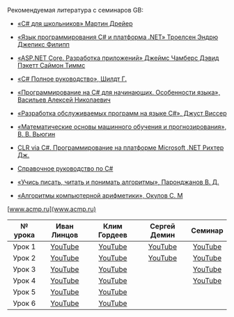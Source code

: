 Рекомендуемая литература с семинаров GB:

* [«C# для школьников» Мартин Дрейер](https://drive.google.com/file/d/1hIUYHkkMjKEqdfApziC43LSDAxWqZVtT/view?usp=sharing)

* [«Язык программирования C# и платформа .NET» Троелсен Эндрю Джепикс Филипп](https://drive.google.com/file/d/1j4Hx4CNOG7uRFDP0_mGES2ZxSzLZ4Btd/view?usp=sharing)

* [«ASP.NET Core. Разработка приложений» Джеймс Чамберс Дэвид Пэкетт Саймон Тиммс](https://drive.google.com/file/d/1u5fBqEe-FmNgkbCevWZ5JxxTrVfJkG1d/view?usp=sharing)

* [«C# Полное руководство», Шилдт Г.](https://drive.google.com/file/d/1YGRLd_mKV2Hqy8DCnKEI8fZ7DElZhigQ/view?usp=sharing)

* [«Программирование на C# для начинающих. Особенности языка», Васильев Алексей Николаевич](https://drive.google.com/file/d/1ydGKlSxF0p-4yCqPz3jNpGAnch3AT8Sp/view?usp=sharing)

* [«Разработка обслуживаемых программ на языке C#», Джуст Виссер](https://drive.google.com/file/d/14ya7eWqjhtJaiNuyJ_0qAqmydBTVe5iJ/view?usp=sharing)

* [«Математические основы машинного обучения и прогнозирования», В. В. Вьюгин](https://drive.google.com/file/d/1hZ7yonCo2gVs5HyZmnKahWD_W1h6rFHr/view?usp=sharing)

* [CLR via C#. Программирование на платформе Microsoft .NET Рихтер Дж.](https://drive.google.com/file/d/1BhOreW_fUnNB0i-GKGlJBnzAqpPm67hR/view?usp=sharing)

* [Cправочное руководство по C#](https://drive.google.com/file/d/12tjZr6o-S1cwXBjiKcoIT1WFdutSCYuq/view?usp=sharing)

* [«Учись писать, читать и понимать алгоритмы», Паронджанов В. Д.](https://drive.google.com/file/d/10IuD40Xoe49HQDdfi1NFInb8sA1EJJXx/view?usp=sharing)
* [«Алгоритмы компьютерной арифметики», Окулов С. М](https://drive.google.com/file/d/1IWi7y-lBK6G9dwVgl4IWRVRsGG9ah9yu/view?usp=sharing)

[www.acmp.ru](www.acmp.ru)

№ урока|Иван Линцов|Клим Гордеев|Сергей Демин|Семинар|
:---:|:---:|:---:|:---:|:---:
Урок 1|[YouTube](https://youtu.be/cyz89oRUcQo)|[YouTube](https://youtu.be/NMMF2RO22uw)|[YouTube](https://youtu.be/4aBsIp1iM3g)|[YouTube](https://youtu.be/aPpRbGPBxJk)|
|Урок 2|[YouTube](https://youtu.be/LME7fv4OeWQ)|[YouTube](https://youtu.be/L3MIW7Letb8)|[YouTube](https://youtu.be/71TlixSCtak)|[YouTube](https://youtu.be/9cWm6nze29M)
|Урок 3|[YouTube](https://youtu.be/T2WlMecRFew)|[YouTube](https://youtu.be/lcmiaGLTbcc)| |[YouTube](https://youtu.be/GrcKmjz8APE)
|Урок 4|[YouTube](https://youtu.be/M_gAp7fbgQU)|[YouTube](https://youtu.be/ghX8BGg2AKY)| |[YouTube](https://youtu.be/Z95dc5e1Sb8)
|Урок 5|[YouTube](https://youtu.be/aWagc_yJIJc)|[YouTube](https://youtu.be/yhRw2EwI6_s)| |
|Урок 6|[YouTube](https://youtu.be/f4A6L28332c)|[YouTube](https://youtu.be/GqoTZwkw__c)| |




[Zoom1_1]:(https://gbcdn.mrgcdn.ru/uploads/record/204263/attachment/c6d49798fe20fdee2b76b7553fa43bcb.mp4)
[YouTube1_1]:(https://youtu.be/cyz89oRUcQo)

[Zoom2_1]:(https://gbcdn.mrgcdn.ru/uploads/record/204890/attachment/66243a76a4903b1af8ce210f0ffa0c40.mp4)
[YouTube2_1]:(https://youtu.be/LME7fv4OeWQ)

[Zoom3_1]:(https://gbcdn.mrgcdn.ru/uploads/record/205494/attachment/c42010ee6be842bc524480b7f2b06853.mp4)
[YouTube3_1]:(https://youtu.be/T2WlMecRFew)

[Zoom4_1]:(https://gbcdn.mrgcdn.ru/uploads/record/206125/attachment/be15528300379f5502503e8621cb9146.mp4)
[YouTube4_1]:(https://youtu.be/M_gAp7fbgQU)

[Zoom5_1]:(https://gbcdn.mrgcdn.ru/uploads/record/206703/attachment/15b0ed139767e97f32d54b178e6b1a68.mp4)
[YouTube5_1]:(https://youtu.be/aWagc_yJIJc)

[Zoom6_1]:(https://gbcdn.mrgcdn.ru/uploads/record/207375/attachment/f16516c296409dd4ac65bb3d72486fdd.mp4)
[YouTube6_1]:(https://youtu.be/f4A6L28332c)

[Zoom1_2]:(https://gbcdn.mrgcdn.ru/uploads/record/204551/attachment/9ce8bf11c7c512fe97bcbff6b061e14a.mp4)
[YouTube1_2]:(https://youtu.be/NMMF2RO22uw)

[Zoom2_2]:(https://gbcdn.mrgcdn.ru/uploads/record/204651/attachment/a47204d82f1f51cc2c4566d5e0ee6074.mp4)
[YouTube2_2]:(https://youtu.be/L3MIW7Letb8)

[Zoom3_2]:(https://gbcdn.mrgcdn.ru/uploads/record/205740/attachment/5ea13582805982484fd08fd4d171e5a4.mp4)
[YouTube3_2]:(https://youtu.be/lcmiaGLTbcc)

[Zoom4_2]:(https://gbcdn.mrgcdn.ru/uploads/record/205825/attachment/ca22832b0cf057af372e15645bb2f903.mp4)
[YouTube4_2]:(https://youtu.be/ghX8BGg2AKY)

[Zoom5_2]:(https://gbcdn.mrgcdn.ru/uploads/record/206969/attachment/fb8f56d26a2d8ec69ec85df747bce0ad.mp4)
[YouTube5_2]:(https://youtu.be/yhRw2EwI6_s)

[Zoom1_3]:(https://gbcdn.mrgcdn.ru/uploads/record/206699/attachment/1b378d77f679188b7014ecdc63bf6196.mp4)
[YouTube1_3]:(https://youtu.be/4aBsIp1iM3g)

[Zoom2_3]:(https://gbcdn.mrgcdn.ru/uploads/record/207385/attachment/b3abc5fd42991bccbd2d0b9c7261a818.mp4)
[YouTube2_3]:(https://youtu.be/71TlixSCtak)


